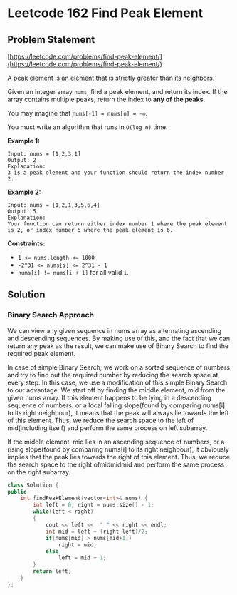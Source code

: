 # Leetcode 162 Find Peak Element

## Problem Statement

[https://leetcode.com/problems/find-peak-element/](https://leetcode.com/problems/find-peak-element/)

A peak element is an element that is strictly greater than its neighbors.

Given an integer array `nums`, find a peak element, and return its index. If the array contains multiple peaks, return the index to **any of the peaks**.

You may imagine that `nums[-1] = nums[n] = -∞`.

You must write an algorithm that runs in `O(log n)` time.

**Example 1:**

```text
Input: nums = [1,2,3,1]
Output: 2
Explanation: 
3 is a peak element and your function should return the index number 2.
```

**Example 2:**

```text
Input: nums = [1,2,1,3,5,6,4]
Output: 5
Explanation: 
Your function can return either index number 1 where the peak element is 2, or index number 5 where the peak element is 6.
```

**Constraints:**

* `1 <= nums.length <= 1000`
* `-2^31 <= nums[i] <= 2^31 - 1`
* `nums[i] != nums[i + 1]` for all valid `i`.

## Solution

### Binary Search Approach

We can view any given sequence in nums array as alternating ascending and descending sequences. By making use of this, and the fact that we can return any peak as the result, we can make use of Binary Search to find the required peak element.

In case of simple Binary Search, we work on a sorted sequence of numbers and try to find out the required number by reducing the search space at every step. In this case, we use a modification of this simple Binary Search to our advantage. We start off by finding the middle element, mid from the given nums array. If this element happens to be lying in a descending sequence of numbers. or a local falling slope\(found by comparing nums\[i\] to its right neighbour\), it means that the peak will always lie towards the left of this element. Thus, we reduce the search space to the left of mid\(including itself\) and perform the same process on left subarray.

If the middle element, mid lies in an ascending sequence of numbers, or a rising slope\(found by comparing nums\[i\] to its right neighbour\), it obviously implies that the peak lies towards the right of this element. Thus, we reduce the search space to the right ofmidmidmid and perform the same process on the right subarray.

```cpp
class Solution {
public:
    int findPeakElement(vector<int>& nums) {
        int left = 0, right = nums.size() - 1;
        while(left < right)
        {
            cout << left <<  " " << right << endl;
            int mid = left + (right-left)/2;
            if(nums[mid] > nums[mid+1])
                right = mid;
            else
                left = mid + 1;
        }
        return left;
    }
};
```

